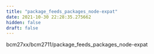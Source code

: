 ```yaml
---
title: "package_feeds_packages_node-expat"
date: 2021-10-30 22:28:35.275662
hidden: false
draft: false
---
```


bcm27xx/bcm2711/package_feeds_packages_node-expat

